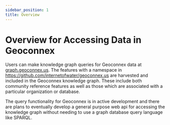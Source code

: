 ```yaml
---
sidebar_position: 1
title: Overview
---
```


# Overview for Accessing Data in Geoconnex

Users can make knowledge graph queries for Geoconnex data at [graph.geoconnex.us](https://graph.geoconnex.us/).
The features with a namespace in https://github.com/internetofwater/geoconnex.us are harvested and included in the Geoconnex knowledge graph. These include both community reference features as well as those which are associated with a particular organization or database.

The query functionality for Geoconnex is in active development and there are plans to eventually develop a general purpose web api for accessing the knowledge graph without needing to use a graph database query language like SPARQL.
